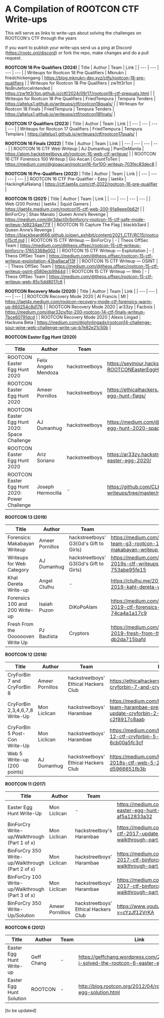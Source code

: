 # A Compilation of ROOTCON CTF Write-ups
This will serve as links to write-ups about solving the challenges on ROOTCON's CTF through the years

If you want to publish your write-ups send us a ping at Discord (https://rootc.onl/discord) or fork the repo, make changes and do a pull request.

**ROOTCON 18 Pre Qualifiers (2024)**
| Title | Author | Team | Link |
| --- | --- | --- | --- |
| Writeups for Rootcon 18 Pre Qualifiers | Mknukn | friedchickengang | https://blog.mknukn-dev.xyz/ctfs/rootcon-18-pre-qualifiers |
| Writeups for Rootcon 18 Pre Qualifiers | zw1tt3r1on | NoBruteforceIntended | https://zw1tt3r1on.github.io/ctf/2024/09/17/rootcon18-ctf-prequals.html |
| Writeups for Rootcon 18 Pre Qualifiers | FriedTempura | Tempura Tenders | https://altelus1.github.io/writeups/ctf/rootcon18quals/ |
| Writeups for Rootcon 18 Finals | FriedTempura | Tempura Tenders | https://altelus1.github.io/writeups/ctf/rootcon18finals/ | 

**ROOTCON 17 Qualifiers (2023)**
| Title | Author | Team | Link |
| --- | --- | --- | --- |
| Writeups for Rootcon 17 Qualifiers | FriedTempura | Tempura Templars | https://altelus1.github.io/writeups/ctf/rootcon17quals/ |

**ROOTCON 16 Finals (2022)**
| Title | Author | Team | Link |
| --- | --- | --- | --- |
| ROOTCON 16 CTF Web Writeup | AJ Dumanhug | PwnDeManila | https://atom.hackstreetboys.ph/rootcon-16-web-ctf-writeup/ |
| ROOTCON 16 CTF Forensics 100 Writeup | Gio Ascan | CountToTen | https://medium.com/@gioascan/rootcon16-for100-writeup-703fec83dec8 |


**ROOTCON 16 Pre-Qualifiers (2022)**
| Title | Author | Team | Link |
| --- | --- | --- | --- |
| ROOTCON 16 CTF Pre-Qualifier - Easy | laet4x | HackingKaNalang | https://ctf.laet4x.com/ctf-2022/rootcon-16-pre-qualifier |

**ROOTCON 15 (2021)**
| Title | Author | Team | Link |
| --- | --- | --- | --- |
| Web (200 Points) | laet4x | Squid Gamers | https://laet4x.medium.com/rootcon15-ctf-web-200-91a9eee0b62f |
| BinForCry | Shav Manalo | Queen Anne’s Revenge | https://medium.com/@r3dact0r/binforcry-rootcon-15-ctf-safe-mode-writeup-1d9234ae771f |
| ROOTCON 15 Capture The Flag | blackb3ard | Queen Anne’s Revenge | https://blackbeard666.github.io/pwn_exhibit/content/2021_CTF/RC15/rootcon15ctf.md |
| ROOTCON 15 CTF Writeup — BinForCry | - | Theos OffSec Team | https://medium.com/@theos.offsec/rootcon-15-ctf-writeup-binforcry-17653368e002 |
| ROOTCON 15 CTF Writeup — Exploitation | - | Theos OffSec Team | https://medium.com/@theos.offsec/rootcon-15-ctf-writeup-exploitation-43ba9acaf13f |
| ROOTCON 15 CTF Writeup — OSINT | - | Theos OffSec Team | https://medium.com/@theos.offsec/rootcon-15-ctf-writeup-osint-d580ecb9944d |
| ROOTCON 15 CTF Writeup — Web | - | Theos OffSec Team | https://medium.com/@theos.offsec/rootcon-15-ctf-writeup-web-85c5dd8017c6 |

**ROOTCON Recovery Mode (2020)**
| Title | Author | Team | Link |
| --- | --- | --- | --- |
| ROOTCON Recovery Mode 2020 | Al Francis | MI | https://laet4x.medium.com/rootcon-recovery-mode-ctf-forensics-warm-up-660254c8d176 |
| ROOTCON Recovery Mode 2020 | ar33zy | Facbois | https://medium.com/@ar33zy/for-200-rootcon-14-ctf-finals-writeup-7bce60791dcd |
| ROOTCON Recovery Mode 2020 | Alexis Lingad | Hackuna Beta | https://medium.com/@johnlingadx/rootcon14-challenge-sour-wine-web-challenge-write-up-b7e82e21c50b |

**ROOTCON Easter Egg Hunt (2020)**

| Title | Author | Team | Link |
| --- | --- | --- | --- |
| ROOTCON Easter Egg Hunt 2020 | Felix Angelo Mendoza | hackstreetboys | https://seymour.hackstreetboys.ph/chals/ctf/2020-ROOTCONEasterEggHunt.html |
| ROOTCON Easter Egg Hunt 2020 | Ameer Pornillos | hackstreetboys | https://ethicalhackers.club/rootcon-2020-easter-egg-hunt-flags/ |
| ROOTCON Easter Egg Hunt 2020: Space Challenge | AJ Dumanhug | hackstreetboys | https://medium.com/@ajdumanhug/rootcon-easter-egg-hunt-2020-space-challenge-a6ec26ef480c |
| ROOTCON Easter Egg Hunt 2020 | Ariz Soriano | hackstreetboys | https://ar33zy.hackstreetboys.ph/rootcon/ctf/rootcon-easter-egg-2020/ |
| ROOTCON Easter Egg Hunt 2020: Power Challenge | Joseph Hermocilla | - | https://github.com/CLKTCK/ctf-writeups/tree/master/rc14-egg/power | 

**ROOTCON 13 (2019)**

| Title | Author | Team | Link |
| --- | --- | --- | --- |
| Forensics: Makabayan Writeup | Ameer Pornillos | hackstreetboys' G3{Gd's Gift to Girls} | https://medium.com/@ameerpornillos/hsb-team-g3-rootcon-13-ctf-forensics-makabayan-writeup-83f1505a9926 |
| Writeups for Web Category | AJ Dumanhug | hackstreetboys' G3{Gd's Gift to Girls} | https://medium.com/bugbountywriteup/rootcon-2019s-ctf-writeups-for-web-category-753abe95fe15 |
| Khal Dereta Write-up | Angel Ctulhu | - | https://ctulhu.me/2019/09/29/rootcon-ctf-2019-kahl-dereta-write-up/ |
| Forensics 100 and 200 Write-up | Isaiah Puzon | DiKoPoAlam | https://medium.com/@isaiah.puzon/rootcon-2019-ctf-forensics-100-and-200-writeup-74ca4a1a17c9
| Fresh From the Ooooooven Write Up | PJ Bautista | Cryptors | https://medium.com/@pjbautista/rootcon-ctf-2019-fresh-from-the-ooooooven-write-up-db2da715bafd |

**ROOTCON 12 (2018)**

| Title | Author | Team | Link |
| --- | --- | --- | --- |
| CryForBin 7 and CryForBin 8 | Ameer Pornillos | hackstreetboys' Ethical Hackers Club | https://ethicalhackers.club/rootcon-12-ctf-cryforbin-7-and-cryforbin-8-write-up/ |
| CryForBin 2,3,4,6,7,8 Write-Up | Mon Liclican | hackstreetboys' Harambae | https://medium.com/hackstreetboys/hsb-team-harambae-presents-rootcon-12-ctf-update-cryforbin-2-3-4-6-7-8-write-up-c2f8917c8aab |
| CryForBin 5 Post-Con Write-Up | Mon Liclican | hackstreetboys' Harambae | https://medium.com/hackstreetboys/rootcon-12-ctf-cryforbin-5-post-con-write-up-6cb00a5fc3cf |
| Web 5 Write-up (200 points) | AJ Dumanhug | hackstreetboys' Ethical Hackers Club | https://medium.com/hackstreetboys/rootcon-2018s-ctf-web-5-200-points-d5966651fb3b |

**ROOTCON 11 (2017)**

| Title | Author | Team | Link |
| --- | --- | --- | --- |
| Easter Egg Hunt Write-Up | Mon Liclican | - | https://medium.com/@monliclican/rootcon-easter-egg-hunt-2017-write-up-af5a12833a32 |
| BinForCry Write-up/Walkthrough (Part 1 of x) | Mon Liclican | hackstreetboy's Harambae | https://medium.com/@monliclican/rootcon-ctf-2017-update-binforcry-write-up-walkthrough-part-1-of-x-c015d60e2583 |
| BinForCry 350 Write-up/Walkthrough (Part 2 of x) | Mon Liclican | hackstreetboys' Harambae | https://medium.com/@monliclican/rootcon-2017-ctf-binforcry-350-write-up-walkthrough-part-2-of-x-5731c91c2266 |
| BinForCry 100 Write-up/Walkthrough (Part 3 of x) | Mon Liclican | hackstreetboys' Harambae | https://medium.com/@monliclican/rootcon-2017-ctf-binforcry-100-write-up-walkthrough-part-3-of-x-9bde70e09e9 |
| BinForCry 350 Write-Up/Solution | Ameer Pornillios | hackstreetboys' Ethical Hackers Club | https://www.youtube.com/watch?v=cYzJf12VrKA |

**ROOTCON 6 (2012)**

| Title | Author | Team | Link |
| --- | --- | --- | --- |
| Easter Egg Hunt Write-up | Geff Chang | - | https://geffchang.wordpress.com/2012/04/09/how-i-solved-the-rootcon-6-easter-egg-hunt/ |
| Easter Egg Hunt Solution | ROOTCON | - | http://blog.rootcon.org/2012/04/rootcon-easter-egg-solution.html |

[to be updated]

